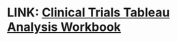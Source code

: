 # LINK: [Clinical Trials Tableau Analysis Workbook](https://public.tableau.com/app/profile/jake.barrett7296/viz/Clinical-Trials-Tableau-Analysis-110621/0-Number-of-Clinical-Trials)
